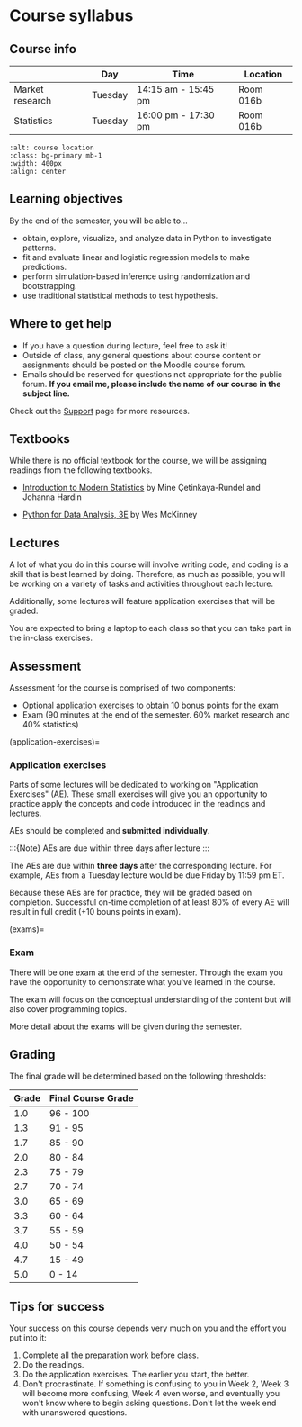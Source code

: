 
# Course syllabus


## Course info

|                   | Day       | Time                  | Location    |
|-----------        |-----------|-------------------    |-------------|
| Market research   | Tuesday   | 14:15 am - 15:45 pm   |  Room 016b  |
| Statistics        | Tuesday   | 16:00 pm - 17:30 pm   |  Room 016b  |


```{image} ../_static/img/room.png
:alt: course location
:class: bg-primary mb-1
:width: 400px
:align: center
```


## Learning objectives

By the end of the semester, you will be able to...

-   obtain, explore, visualize, and analyze data in Python to investigate patterns.
-   fit and evaluate linear and logistic regression models to make predictions.
-   perform simulation-based inference using randomization and bootstrapping.
-   use traditional statistical methods to test hypothesis.


## Where to get help

- If you have a question during lecture, feel free to ask it! 
- Outside of class, any general questions about course content or assignments should be posted on the Moodle course forum.
- Emails should be reserved for questions not appropriate for the public forum. **If you email me, please include the name of our course in the subject line.** 

Check out the [Support](course-support.md) page for more resources.

## Textbooks

While there is no official textbook for the course, we will be assigning readings from the following textbooks.

- [Introduction to Modern Statistics](https://openintro-ims.netlify.app/) by Mine Çetinkaya-Rundel and Johanna Hardin

- [Python for Data Analysis, 3E](https://wesmckinney.com/book/) by Wes McKinney


## Lectures

A lot of what you do in this course will involve writing code, and coding is a skill that is best learned by doing.
Therefore, as much as possible, you will be working on a variety of tasks and activities throughout each lecture.

Additionally, some lectures will feature application exercises that will be graded.

You are expected to bring a laptop to each class so that you can take part in the in-class exercises.


## Assessment

Assessment for the course is comprised of two components: 

- Optional [application exercises](application-exercises) to obtain 10 bonus points for the exam
- Exam (90 minutes at the end of the semester. 60% market research and 40% statistics)

(application-exercises)=
### Application exercises

Parts of some lectures will be dedicated to working on "Application Exercises" (AE). These small exercises will give you an opportunity to practice apply the concepts and code introduced in the readings and lectures. 

AEs should be completed and **submitted individually**.

:::{Note}
AEs are due within three days after lecture
:::

The AEs are due within **three days** after the corresponding lecture. For example, AEs from a Tuesday lecture would be due Friday by 11:59 pm ET.

Because these AEs are for practice, they will be graded based on completion. Successful on-time completion of at least 80% of every AE will result in full credit (+10 bouns points in exam). 

(exams)=
### Exam

There will be one exam at the end of the semester. Through the exam you have the opportunity to demonstrate what you've learned in the course.

The exam will focus on the conceptual understanding of the content but will also cover programming topics.  

More detail about the exams will be given during the semester.

## Grading

The final grade will be determined based on the following thresholds:

|  Grade       | Final Course Grade |
|--------------|--------------------|
| 1.0           | 96 - 100          |
| 1.3           | 91 - 95           |
| 1.7           | 85 - 90           |
| 2.0           | 80 - 84           |
| 2.3           | 75 - 79           |
| 2.7           | 70 - 74           |
| 3.0           | 65 - 69           |
| 3.3           | 60 - 64           |
| 3.7           | 55 - 59           |
| 4.0            | 50 - 54          |
| 4.7           | 15 - 49           |
| 5.0            | 0 - 14           |


## Tips for success

Your success on this course depends very much on you and the effort you put into it:

1.  Complete all the preparation work before class.
1.  Do the readings.
1.  Do the application exercises. The earlier you start, the better. 
1.  Don't procrastinate. If something is confusing to you in Week 2, Week 3 will become more confusing, Week 4 even worse, and eventually you won't know where to begin asking questions. Don't let the week end with unanswered questions. 
